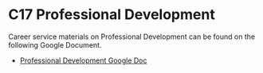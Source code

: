 # C17 Professional Development

Career service materials on Professional Development can be found on the following Google Document.

- [Professional Development Google Doc](https://docs.google.com/document/d/1nFdmoQJev2-yfWHhwU45RgnL5beRRJ_D2fm3Ou6Z6tE/edit)